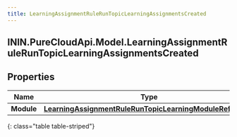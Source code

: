 ```yaml
---
title: LearningAssignmentRuleRunTopicLearningAssignmentsCreated
---
```

## ININ.PureCloudApi.Model.LearningAssignmentRuleRunTopicLearningAssignmentsCreated

## Properties

|Name | Type | Description | Notes|
|------------ | ------------- | ------------- | -------------|
| **Module** | [**LearningAssignmentRuleRunTopicLearningModuleReference**](LearningAssignmentRuleRunTopicLearningModuleReference.html) |  | [optional] |
{: class="table table-striped"}


